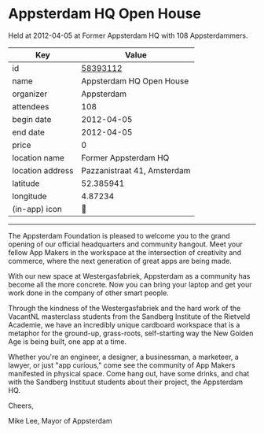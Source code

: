 # Appsterdam HQ Open House
Held at 2012-04-05 at Former Appsterdam HQ with 108 Appsterdammers.
        
|Key|Value
|---|---|
|id|[58393112](https://www.meetup.com/appsterdam/events/58393112/)|
|name|Appsterdam HQ Open House|
|organizer|Appsterdam|
|attendees|108|
|begin date|2012-04-05|
|end date|2012-04-05|
|price|0|
|location name|Former Appsterdam HQ|
|location address|Pazzanistraat 41, Amsterdam|
|latitude|52.385941|
|longitude|4.87234|
|(in-app) icon|📱|

---

The Appsterdam Foundation is pleased to welcome you to the grand opening of our official headquarters and community hangout. Meet your fellow App Makers in the workspace at the intersection of creativity and commerce, where the next generation of great apps are being made.

With our new space at Westergasfabriek, Appsterdam as a community has become all the more concrete. Now you can bring your laptop and get your work done in the company of other smart people.

Through the kindness of the Westergasfabriek and the hard work of the VacantNL masterclass students from the Sandberg Institute of the Rietveld Academie, we have an incredibly unique cardboard workspace that is a metaphor for the ground-up, grass-roots, self-starting way the New Golden Age is being built, one app at a time.

Whether you're an engineer, a designer, a businessman, a marketeer, a lawyer, or just "app curious," come see the community of App Makers manifested in physical space. Come hang out, have some drinks, and chat with the Sandberg Instituut students about their project, the Appsterdam HQ.

Cheers,

Mike Lee, Mayor of Appsterdam


